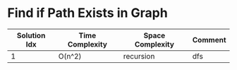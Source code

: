 # Find if Path Exists in Graph

| Solution Idx | Time Complexity | Space Complexity | Comment |
| ------------ | --------------- | ---------------- | ------- |
| 1            | O(n^2)          | recursion        | dfs     |
